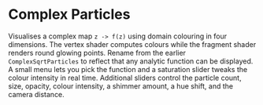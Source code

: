 # Complex Particles

Visualises a complex map `z -> f(z)` using domain colouring in four dimensions. The vertex shader computes colours while the fragment shader renders round glowing points. Rename from the earlier `ComplexSqrtParticles` to reflect that any analytic function can be displayed. A small menu lets you pick the function and a saturation slider tweaks the colour intensity in real time. Additional sliders control the particle count, size, opacity, colour intensity, a shimmer amount, a hue shift, and the camera distance.
